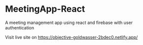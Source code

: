 # MeetingApp-React
A meeting management app using react and firebase with user authentication

Visit live site on https://objective-goldwasser-2bdec0.netlify.app/
